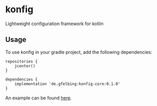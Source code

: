 # konfig

Lightweight configuration framework for kotlin

## Usage

To use konfig in your gradle project, add the following dependencies:

```
repositories {
    jcenter()
}

dependencies {
    implementation 'de.gfelbing:konfig-core:0.1.0'
}
```

An example can be found [here](projects/examples/src/main/kotlin/de/gfelbing/konfig/examples/hello/Main.kt).



